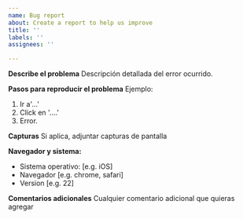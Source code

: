```yaml
---
name: Bug report
about: Create a report to help us improve
title: ''
labels: ''
assignees: ''

---
```


**Describe el problema**
Descripción detallada del error ocurrido.

**Pasos para reproducir el problema**
Ejemplo: 
1. Ir a'...'
2. Click en '....'
4. Error.


**Capturas**
Si aplica, adjuntar capturas de pantalla

**Navegador y sistema:**
 - Sistema operativo: [e.g. iOS]
 - Navegador [e.g. chrome, safari]
 - Version [e.g. 22]

**Comentarios adicionales**
Cualquier comentario adicional que quieras agregar
